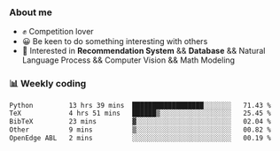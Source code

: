 ### About me

- ✊ Competition lover
- 😀 Be keen to do something interesting with others
- 🎈 Interested in **Recommendation System** && **Database** && Natural Language Process && Computer Vision && Math Modeling


### 📊 Weekly coding
<!--START_SECTION:waka-->

```txt
Python         13 hrs 39 mins  ██████████████████░░░░░░░   71.43 %
TeX            4 hrs 51 mins   ██████▒░░░░░░░░░░░░░░░░░░   25.45 %
BibTeX         23 mins         ▓░░░░░░░░░░░░░░░░░░░░░░░░   02.04 %
Other          9 mins          ▒░░░░░░░░░░░░░░░░░░░░░░░░   00.82 %
OpenEdge ABL   2 mins          ░░░░░░░░░░░░░░░░░░░░░░░░░   00.19 %
```

<!--END_SECTION:waka-->
